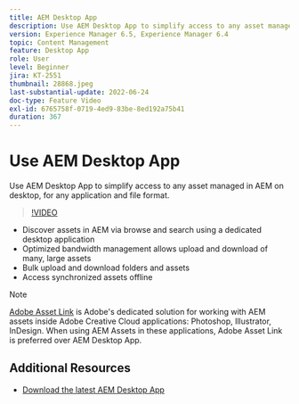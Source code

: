 ```yaml
---
title: AEM Desktop App
description: Use AEM Desktop App to simplify access to any asset managed in AEM on desktop, for any application and file format.
version: Experience Manager 6.5, Experience Manager 6.4
topic: Content Management
feature: Desktop App
role: User
level: Beginner
jira: KT-2551
thumbnail: 28868.jpeg
last-substantial-update: 2022-06-24
doc-type: Feature Video
exl-id: 6765758f-0719-4ed9-83be-8ed192a75b41
duration: 367
---
```

# Use AEM Desktop App

 Use AEM Desktop App to simplify access to any asset managed in AEM on desktop, for any application and file format.
 
>[!VIDEO](https://video.tv.adobe.com/v/28868?quality=12&learn=on)

+ Discover assets in AEM via browse and search using a dedicated desktop application
+ Optimized bandwidth management allows upload and download of many, large assets
+ Bulk upload and download folders and assets
+ Access synchronized assets offline

>[!NOTE]
>
> [Adobe Asset Link](./adobe-asset-link.md) is Adobe's dedicated solution for working with AEM assets inside Adobe Creative Cloud applications: Photoshop, Illustrator, InDesign. When using AEM Assets in these applications, Adobe Asset Link is preferred over AEM Desktop App.

## Additional Resources

+ [Download the latest AEM Desktop App](https://experienceleague.adobe.com/docs/experience-manager-desktop-app/using/release-notes.html)
